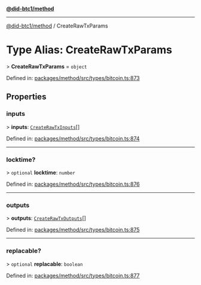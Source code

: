 [**@did-btc1/method**](../README.md)

***

[@did-btc1/method](../globals.md) / CreateRawTxParams

# Type Alias: CreateRawTxParams

&gt; **CreateRawTxParams** = `object`

Defined in: [packages/method/src/types/bitcoin.ts:873](https://github.com/dcdpr/did-btc1-js/blob/4ab6f9915d95beed9bc633644c9db1539395f512/packages/method/src/types/bitcoin.ts#L873)

## Properties

### inputs

&gt; **inputs**: [`CreateRawTxInputs`](CreateRawTxInputs.md)[]

Defined in: [packages/method/src/types/bitcoin.ts:874](https://github.com/dcdpr/did-btc1-js/blob/4ab6f9915d95beed9bc633644c9db1539395f512/packages/method/src/types/bitcoin.ts#L874)

***

### locktime?

&gt; `optional` **locktime**: `number`

Defined in: [packages/method/src/types/bitcoin.ts:876](https://github.com/dcdpr/did-btc1-js/blob/4ab6f9915d95beed9bc633644c9db1539395f512/packages/method/src/types/bitcoin.ts#L876)

***

### outputs

&gt; **outputs**: [`CreateRawTxOutputs`](CreateRawTxOutputs.md)[]

Defined in: [packages/method/src/types/bitcoin.ts:875](https://github.com/dcdpr/did-btc1-js/blob/4ab6f9915d95beed9bc633644c9db1539395f512/packages/method/src/types/bitcoin.ts#L875)

***

### replacable?

&gt; `optional` **replacable**: `boolean`

Defined in: [packages/method/src/types/bitcoin.ts:877](https://github.com/dcdpr/did-btc1-js/blob/4ab6f9915d95beed9bc633644c9db1539395f512/packages/method/src/types/bitcoin.ts#L877)
